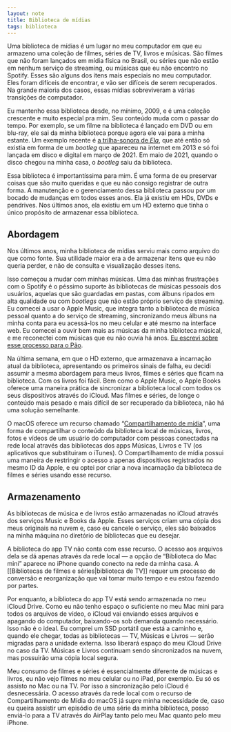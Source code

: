 ```yaml
---
layout: note
title: Biblioteca de mídias
tags: biblioteca
---
```


Uma biblioteca de mídias é um lugar no meu computador em que eu armazeno uma coleção de filmes, séries de TV, livros e músicas. São filmes que não foram lançados em mídia física no Brasil, ou séries que não estão em nenhum serviço de streaming, ou músicas que eu não encontro no Spotify. Esses são alguns dos itens mais especiais no meu computador. Eles foram difíceis de encontrar, e vão ser difíceis de serem recuperados. Na grande maioria dos casos, essas mídias sobreviveram a várias transições de computador.

Eu mantenho essa biblioteca desde, no mínimo, 2009, e é uma coleção crescente e muito especial pra mim. Seu conteúdo muda com o passar do tempo. Por exemplo, se um filme na biblioteca é lançado em DVD ou em blu-ray, ele sai da minha biblioteca porque agora ele vai para a minha estante. Um exemplo recente é [a trilha-sonora de *Ela*](https://paomortadela.com.br/2021/03/a-trilha-sonora-de-ela/), que até então só existia em forma de um *bootleg* que apareceu na internet em 2013 e só foi lançada em disco e digital em março de 2021. Em maio de 2021, quando o disco chegou na minha casa, o *bootleg* saiu da biblioteca.

Essa biblioteca é importantíssima para mim. É uma forma de eu preservar coisas que são muito queridas e que eu não consigo registrar de outra forma. A manutenção e o gerenciamento dessa biblioteca passou por um bocado de mudanças em todos esses anos. Ela já existiu em HDs, DVDs e pendrives. Nos últimos anos, ela existiu em um HD externo que tinha o único propósito de armazenar essa biblioteca. 

## Abordagem

Nos últimos anos, minha biblioteca de mídias serviu mais como arquivo do que como fonte. Sua utilidade maior era a de armazenar itens que eu não queria perder, e não de consulta e visualização desses itens.

Isso começou a mudar com minhas músicas. Uma das minhas frustrações com o Spotify é o péssimo suporte às bibliotecas de músicas pessoais dos usuários, aquelas que são guardadas em pastas, com álbuns ripados em alta qualidade ou com *bootlegs* que não estão próprio serviço de streaming. Eu comecei a usar o Apple Music, que integra tanto a biblioteca de música pessoal quanto a do serviço de streaming, sincronizando meus álbuns na minha conta para eu acessá-los no meu celular e até mesmo na interface web. Eu comecei a ouvir bem mais as músicas da minha biblioteca músical, e me reconectei com músicas que eu não ouvia há anos. [Eu escrevi sobre esse processo para o Pão](https://paomortadela.com.br/2021/09/viajando-no-tempo-escutando-músicas/).

Na última semana, em que o HD externo, que armazenava a incarnação atual da biblioteca, apresentando os primeiros sinais de falha, eu decidi assumir a mesma abordagem para meus livros, filmes e séries que ficam na biblioteca. Com os livros foi fácil. Bem como o Apple Music, o Apple Books oferece uma maneira prática de sincronizar a biblioteca local com todos os seus dispositivos através do iCloud. Mas filmes e séries, de longe o conteúdo mais pesado e mais difícil de ser recuperado da biblioteca, não há uma solução semelhante.

O macOS oferece um recurso chamado “[Compartilhamento de mídia](https://support.apple.com/pt-br/guide/mac-help/mchlp13371337/mac)”, uma forma de compartilhar o conteúdo da biblioteca local de músicas, livros, fotos e vídeos de um usuário do computador com pessoas conectadas na rede local através das bibliotecas dos apps Músicas, Livros e TV (os aplicativos que substituiram o iTunes). O Compartilhamento de mídia possui uma maneira de restringir o acesso a apenas dispositivos registrados no mesmo ID da Apple, e eu optei por criar a nova incarnação da biblioteca de filmes e séries usando esse recurso.

## Armazenamento

As bibliotecas de música e de livros estão armazenadas no iCloud através dos serviços Music e Books da Apple. Esses serviços criam uma cópia dos meus originais na nuvem e, caso eu cancele o serviço, eles são baixados na minha máquina no diretório de bibliotecas que eu desejar.

A biblioteca do app TV não conta com esse recurso. O acesso aos arquivos dela se dá apenas através da rede local — a opção de “Biblioteca do Mac mini” aparece no iPhone quando conecto na rede da minha casa. A [[Bibliotecas de filmes e séries|biblioteca de TV]] requer um processo de conversão e reorganização que vai tomar muito tempo e eu estou fazendo por partes.

Por enquanto, a biblioteca do app TV está sendo armazenada no meu iCloud Drive. Como eu não tenho espaço o suficiente no meu Mac mini para todos os arquivos de vídeo, o iCloud vai enviando esses arquivos e apagando do computador, baixando-os sob demanda quando necessário. Isso não é o ideal. Eu comprei um SSD portátil que está a caminho e, quando ele chegar, todas as bibliotecas — TV, Músicas e Livros — serão migradas para a unidade externa. Isso liberará espaço do meu iCloud Drive no caso da TV. Músicas e Livros continuam sendo sincronizados na nuvem, mas possuirão uma cópia local segura.

Meu consumo de filmes e séries é essencialmente diferente de músicas e livros, eu não vejo filmes no meu celular ou no iPad, por exemplo. Eu só os assisto no Mac ou na TV. Por isso a sincronização pelo iCloud é desnecessária. O acesso através da rede local com o recurso de Compartilhamento de Mídia do macOS já supre minha necessidade de, caso eu queira assistir um episódio de uma série da minha biblioteca, posso enviá-lo para a TV através do AirPlay tanto pelo meu Mac quanto pelo meu iPhone.
